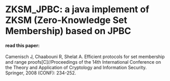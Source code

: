 # ZKSM_JPBC: a java implement of ZKSM (Zero-Knowledge Set Membership) based on JPBC


#### read this paper:

Camenisch J, Chaabouni R, Shelat A. Efficient protocols for set membership and range proofs[C]//Proceedings of the 14th International Conference on the Theory and Application of Cryptology and Information Security. Springer, 2008 (CONF): 234-252.
